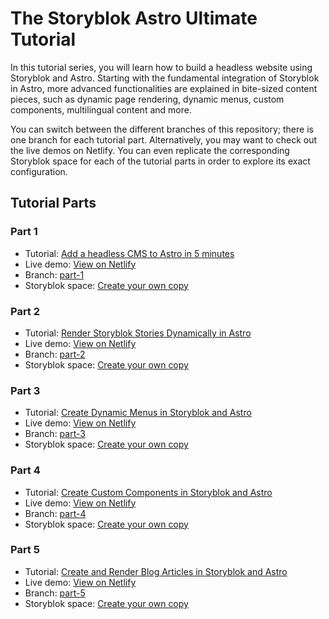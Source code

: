 # The Storyblok Astro Ultimate Tutorial

In this tutorial series, you will learn how to build a headless website using Storyblok and Astro. Starting with the fundamental integration of Storyblok in Astro, more advanced functionalities are explained in bite-sized content pieces, such as dynamic page rendering, dynamic menus, custom components, multilingual content and more.

You can switch between the different branches of this repository; there is one branch for each tutorial part. Alternatively, you may want to check out the live demos on Netlify. You can even replicate the corresponding Storyblok space for each of the tutorial parts in order to explore its exact configuration. 

## Tutorial Parts

### Part 1
 - Tutorial: [Add a headless CMS to Astro in 5 minutes](https://www.storyblok.com/tp/add-a-headless-cms-to-astro-in-5-minutes)
 - Live demo: [View on Netlify](https://part-1--storyblok-astro-ultimate-tutorial.netlify.app/)
 - Branch: [part-1](https://github.com/storyblok/astro-ultimate-tutorial/tree/part-1)
 - Storyblok space: [Create your own copy](https://app.storyblok.com/#!/build/166651)

### Part 2
 - Tutorial: [Render Storyblok Stories Dynamically in Astro](https://www.storyblok.com/tp/render-storyblok-stories-dynamically-in-astro)
 - Live demo: [View on Netlify](https://part-2--storyblok-astro-ultimate-tutorial.netlify.app/)
 - Branch: [part-2](https://github.com/storyblok/astro-ultimate-tutorial/tree/part-2)
 - Storyblok space: [Create your own copy](https://app.storyblok.com/#!/build/166652)

### Part 3
 - Tutorial: [Create Dynamic Menus in Storyblok and Astro](https://www.storyblok.com/tp/create-dynamic-menus-in-storyblok-and-astro)
 - Live demo: [View on Netlify](https://part-3--storyblok-astro-ultimate-tutorial.netlify.app/)
 - Branch: [part-3](https://github.com/storyblok/astro-ultimate-tutorial/tree/part-3)
 - Storyblok space: [Create your own copy](https://app.storyblok.com/#!/build/168925)

### Part 4
 - Tutorial: [Create Custom Components in Storyblok and Astro](https://www.storyblok.com/tp/create-custom-components-in-storyblok-and-astro)
 - Live demo: [View on Netlify](https://part-4--storyblok-astro-ultimate-tutorial.netlify.app/)
 - Branch: [part-4](https://github.com/storyblok/astro-ultimate-tutorial/tree/part-4)
 - Storyblok space: [Create your own copy](https://app.storyblok.com/#!/build/166654)

### Part 5
 - Tutorial: [Create and Render Blog Articles in Storyblok and Astro](https://www.storyblok.com/tp/create-and-render-blog-articles-in-storyblok-and-astro)
 - Live demo: [View on Netlify](https://part-5--storyblok-astro-ultimate-tutorial.netlify.app/)
 - Branch: [part-5](https://github.com/storyblok/astro-ultimate-tutorial/tree/part-5)
 - Storyblok space: [Create your own copy](https://app.storyblok.com/#!/build/169999)